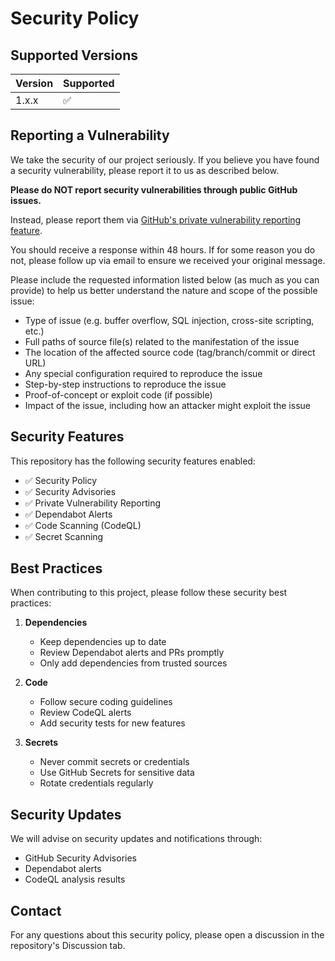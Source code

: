 # Security Policy

## Supported Versions

| Version | Supported          |
| ------- | ------------------ |
| 1.x.x   | :white_check_mark: |

## Reporting a Vulnerability

We take the security of our project seriously. If you believe you have found a security vulnerability, please report it to us as described below.

**Please do NOT report security vulnerabilities through public GitHub issues.**

Instead, please report them via [GitHub's private vulnerability reporting feature](https://github.com/Justany/justany-website/security/advisories/new).

You should receive a response within 48 hours. If for some reason you do not, please follow up via email to ensure we received your original message.

Please include the requested information listed below (as much as you can provide) to help us better understand the nature and scope of the possible issue:

* Type of issue (e.g. buffer overflow, SQL injection, cross-site scripting, etc.)
* Full paths of source file(s) related to the manifestation of the issue
* The location of the affected source code (tag/branch/commit or direct URL)
* Any special configuration required to reproduce the issue
* Step-by-step instructions to reproduce the issue
* Proof-of-concept or exploit code (if possible)
* Impact of the issue, including how an attacker might exploit the issue

## Security Features

This repository has the following security features enabled:

- ✅ Security Policy
- ✅ Security Advisories
- ✅ Private Vulnerability Reporting
- ✅ Dependabot Alerts
- ✅ Code Scanning (CodeQL)
- ✅ Secret Scanning

## Best Practices

When contributing to this project, please follow these security best practices:

1. **Dependencies**
   - Keep dependencies up to date
   - Review Dependabot alerts and PRs promptly
   - Only add dependencies from trusted sources

2. **Code**
   - Follow secure coding guidelines
   - Review CodeQL alerts
   - Add security tests for new features

3. **Secrets**
   - Never commit secrets or credentials
   - Use GitHub Secrets for sensitive data
   - Rotate credentials regularly

## Security Updates

We will advise on security updates and notifications through:

- GitHub Security Advisories
- Dependabot alerts
- CodeQL analysis results

## Contact

For any questions about this security policy, please open a discussion in the repository's Discussion tab.
